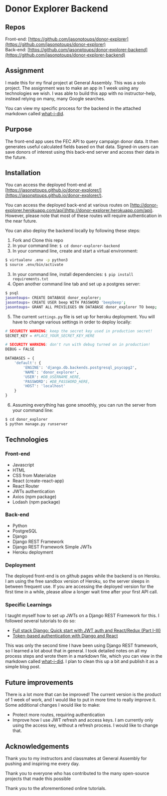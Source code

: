 # Donor Explorer Backend

## Repos
Front-end: [https://github.com/jasonptoups/donor-explorer](https://github.com/jasonptoups/donor-explorer)  
Back-end: [https://github.com/jasonptoups/donor-explorer-backend](https://github.com/jasonptoups/donor-explorer-backend)  

## Assignment
I made this for my final project at General Assembly. This was a solo project. The assignment was to make an app in 1 week using any technologies we wish. I was able to build this app with no instructor-help, instead relying on many, many Google searches.  

You can view my specific process for the backend in the attached markdown called [what-i-did](https://github.com/jasonptoups/donor-explorer-backend/blob/master/what-i-did.md).

## Purpose
The front-end app uses the FEC API to query campaign donor data. It then generates useful calculated fields based on that data. Signed-in users can save donors of interest using this back-end server and access their data in the future. 

## Installation
You can access the deployed front-end at [https://jasonptoups.github.io/donor-explorer/](https://jasonptoups.github.io/donor-explorer/).  

You can access the deployed back-end at various routes on [http://donor-explorer.herokuapp.com/api](http://donor-explorer.herokuapp.com/api). However, please note that most of these routes will require authentication in the near future.  

You can also deploy the backend locally by following these steps:  
1. Fork and Clone this repo
2. In your command line: ```$ cd donor-explorer-backend```
3. In your command line, create and start a virtual environment:
```bash
$ virtualenv .env -p python3
$ source .env/bin/activate
```
3. In your command line, install dependencies: ```$ pip install requirements.txt```
4. Open another command line tab and set up a postgres server:
```bash
$ psql
jasontoups= CREATE DATABASE donor_explorer;
jasontoups= CREATE USER beep WITH PASSWORD 'beepbeep';
jasontoups= GRANT ALL PRIVILEGES ON DATABASE donor_explorer TO beep;
```
5. The current ```settings.py``` file is set up for heroku deployment. You will have to change various settings in order to deploy locally:
```python
# SECURITY WARNING: keep the secret key used in production secret!
SECRET_KEY = #PLACE_YOUR_SECRET_KEY_HERE

# SECURITY WARNING: don't run with debug turned on in production!
DEBUG = FALSE

DATABASES = {
    'default': {
        'ENGINE': 'django.db.backends.postgresql_psycopg2',
        'NAME': 'donor_explorer',
        'USER': #DB_USERNAME_HERE,
        'PASSWORD': #DB_PASSWORD_HERE,
        'HOST': 'localhost'
    }
}
```
6. Assuming everything has gone smoothly, you can run the server from your command line:
```bash
$ cd donor_explorer
$ python manage.py runserver
```

## Technologies
### Front-end
* Javascript
* HTML
* CSS from Materialize
* React (create-react-app)
* React Router
* JWTs authentication
* Axios (npm package)
* Lodash (npm package)  

### Back-end
* Python
* PostgreSQL
* Django
* Django REST Framework
* Django REST Framework Simple JWTs
* Heroku deployment

### Deployment
The deployed front-end is on github pages while the backend is on Heroku. I am using the free sandbox version of Heroku, so the server sleeps in between frequent use. If you are accessing the deployed version for the first time in a while, please allow a longer wait time after your first API call. 

### Specific Learnings
I taught myself how to set up JWTs on a Django REST Framework for this. I followed several tutorials to do so:
* [Full stack Django: Quick start with JWT auth and React/Redux (Part I-III)](https://medium.com/netscape/full-stack-django-quick-start-with-jwt-auth-and-react-redux-part-i-37853685ab57)
* [Token-based authentication with Django and React](http://geezhawk.github.io/user-authentication-with-react-and-django-rest-framework)     

This was only the second time I have been using Django REST framework, so I learned a lot about that in general. I took detailed notes on all my process steps and wrote them in a markdown file, which you can view in the markdown called [what-i-did](https://github.com/jasonptoups/donor-explorer-backend/blob/master/what-i-did.md). I plan to clean this up a bit and publish it as a simple blog post.  

## Future improvements
There is a lot more that can be improved! The current version is the product of 1 week of work, and I would like to put in more time to really improve it. Some additional changes I would like to make:  
* Protect more routes, requiring authentication
* Improve how I use JWT refresh and access keys. I am currently only using the access key, without a refresh process. I would like to change that. 

## Acknowledgements
Thank you to my instructors and classmates at General Assembly for pushing and inspiring me every day.  

Thank you to everyone who has contributed to the many open-source projects that made this possible  

Thank you to the aforementioned online tutorials.